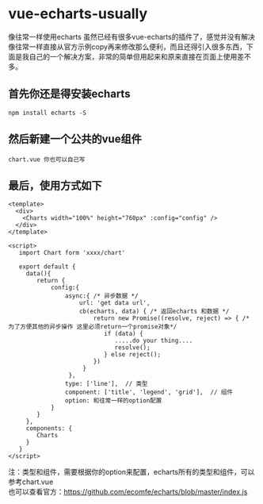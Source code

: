 # vue-echarts-usually
像往常一样使用echarts
虽然已经有很多vue-echarts的插件了，感觉并没有解决像往常一样直接从官方示例copy再来修改那么便利，而且还得引入很多东西，下面是我自己的一个解决方案，非常的简单但用起来和原来直接在页面上使用差不多。

## 首先你还是得安装echarts
    npm install echarts -S
## 然后新建一个公共的vue组件
    chart.vue 你也可以自己写
## 最后，使用方式如下

    <template>
      <div>
        <Charts width="100%" height="760px" :config="config" />
      </div>
    </template>

    <script>
       import Chart form 'xxxx/chart'

       export default { 
         data(){
            return {
                config:{
                    async:{ /* 异步数据 */
                        url: 'get data url',
                        cb(echarts, data) { /* 返回echarts 和数据 */
                            return new Promise((resolve, reject) => { /* 为了方便其他的异步操作 这里必须return一个promise对象*/
                               if (data) {
                                  .....do your thing....
                                  resolve();
                               } else reject();
                            })
                         } 
                     },
                    type: ['line'],  // 类型
                    component: ['title', 'legend', 'grid'],  // 组件
                    option: 和往常一样的option配置
                }
            }
         },
         components: {
            Charts
         }
       }   
    </script> 

注：类型和组件，需要根据你的option来配置，echarts所有的类型和组件，可以参考chart.vue<br/>
也可以查看官方：https://github.com/ecomfe/echarts/blob/master/index.js

